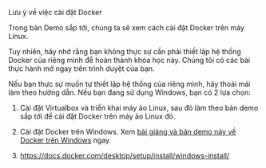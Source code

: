 Lưu ý về việc cài đặt Docker

Trong bản Demo sắp tới, chúng ta sẽ xem cách cài đặt Docker trên máy Linux.

Tuy nhiên, hãy nhớ rằng bạn không thực sự cần phải thiết lập hệ thống Docker của riêng mình để hoàn thành khóa học này. Chúng tôi có các bài thực hành mở ngay trên trình duyệt của bạn.

  

Nếu bạn thực sự muốn tự thiết lập hệ thống của riêng mình, hãy thoải mái làm theo hướng dẫn. Nếu bạn đang sử dụng Windows, bạn có 2 lựa chọn:

  

1. Cài đặt Virtualbox và triển khai máy ảo Linux, sau đó làm theo bản demo sắp tới để cài đặt Docker trên máy ảo Linux đó.

2. Cài đặt Docker trên Windows. Xem [bài giảng và bản demo này về Docker trên Windows](https://www.udemy.com/course/learn-docker/learn/lecture/15828724) ngay.
3.  https://docs.docker.com/desktop/setup/install/windows-install/